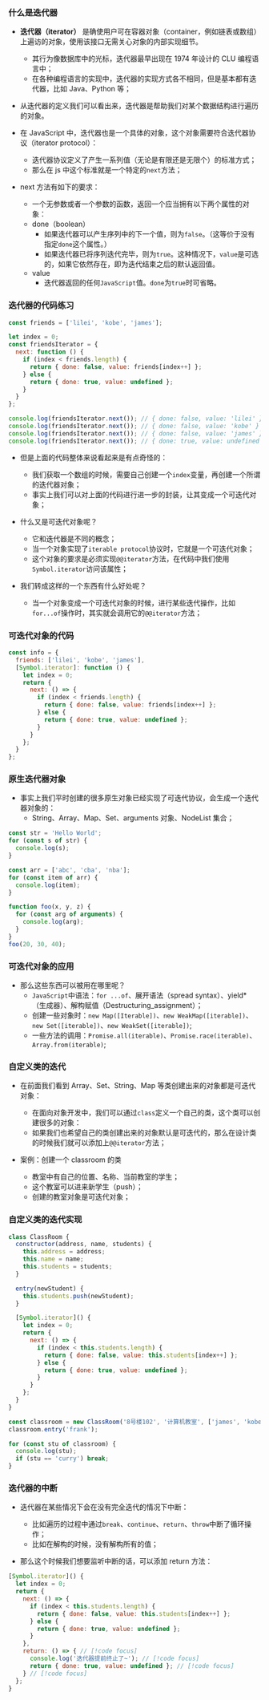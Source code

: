 ### 什么是迭代器

- **迭代器（iterator）** 是确使用户可在容器对象（container，例如链表或数组）上遍访的对象，使用该接口无需关心对象的内部实现细节。

  - 其行为像数据库中的光标，迭代器最早出现在 1974 年设计的 CLU 编程语言中；
  - 在各种编程语言的实现中，迭代器的实现方式各不相同，但是基本都有迭代器，比如 Java、Python 等；

- 从迭代器的定义我们可以看出来，迭代器是帮助我们对某个数据结构进行遍历的对象。

- 在 JavaScript 中，迭代器也是一个具体的对象，这个对象需要符合迭代器协议（iterator protocol）：

  - 迭代器协议定义了产生一系列值（无论是有限还是无限个）的标准方式；
  - 那么在 js 中这个标准就是一个特定的`next`方法；

- next 方法有如下的要求：
  - 一个无参数或者一个参数的函数，返回一个应当拥有以下两个属性的对象：
  - done（boolean）
    - 如果迭代器可以产生序列中的下一个值，则为`false`。（这等价于没有指定`done`这个属性。）
    - 如果迭代器已将序列迭代完毕，则为`true`。这种情况下，`value`是可选的，如果它依然存在，即为迭代结束之后的默认返回值。
  - value
    - 迭代器返回的任何`JavaScript`值。`done`为`true`时可省略。

### 迭代器的代码练习

```js
const friends = ['lilei', 'kobe', 'james'];

let index = 0;
const friendsIterator = {
  next: function () {
    if (index < friends.length) {
      return { done: false, value: friends[index++] };
    } else {
      return { done: true, value: undefined };
    }
  }
};

console.log(friendsIterator.next()); // { done: false, value: 'lilei' }
console.log(friendsIterator.next()); // { done: false, value: 'kobe' }
console.log(friendsIterator.next()); // { done: false, value: 'james' }
console.log(friendsIterator.next()); // { done: true, value: undefined }
```

- 但是上面的代码整体来说看起来是有点奇怪的：

  - 我们获取一个数组的时候，需要自己创建一个`index`变量，再创建一个所谓的迭代器对象；
  - 事实上我们可以对上面的代码进行进一步的封装，让其变成一个可迭代对象；

- 什么又是可迭代对象呢？

  - 它和迭代器是不同的概念；
  - 当一个对象实现了`iterable protocol`协议时，它就是一个可迭代对象；
  - 这个对象的要求是必须实现`@@iterator`方法，在代码中我们使用`Symbol.iterator`访问该属性；

- 我们转成这样的一个东西有什么好处呢？
  - 当一个对象变成一个可迭代对象的时候，进行某些迭代操作，比如`for...of`操作时，其实就会调用它的`@@iterator`方法；

### 可迭代对象的代码

```js
const info = {
  friends: ['lilei', 'kobe', 'james'],
  [Symbol.iterator]: function () {
    let index = 0;
    return {
      next: () => {
        if (index < friends.length) {
          return { done: false, value: friends[index++] };
        } else {
          return { done: true, value: undefined };
        }
      }
    };
  }
};
```

### 原生迭代器对象

- 事实上我们平时创建的很多原生对象已经实现了可迭代协议，会生成一个迭代器对象的：
  - String、Array、Map、Set、arguments 对象、NodeList 集合；

```js
const str = 'Hello World';
for (const s of str) {
  console.log(s);
}

const arr = ['abc', 'cba', 'nba'];
for (const item of arr) {
  console.log(item);
}

function foo(x, y, z) {
  for (const arg of arguments) {
    console.log(arg);
  }
}
foo(20, 30, 40);
```

### 可迭代对象的应用

- 那么这些东西可以被用在哪里呢？
  - `JavaScript`中语法：`for ...of`、展开语法（spread syntax）、yield\*（生成器）、解构赋值（Destructuring_assignment）；
  - 创建一些对象时：`new Map([Iterable])`、`new WeakMap([iterable])`、`new Set([iterable])`、`new WeakSet([iterable])`;
  - 一些方法的调用：`Promise.all(iterable)`、`Promise.race(iterable)`、`Array.from(iterable)`;

### 自定义类的迭代

- 在前面我们看到 Array、Set、String、Map 等类创建出来的对象都是可迭代对象：

  - 在面向对象开发中，我们可以通过`class`定义一个自己的类，这个类可以创建很多的对象：
  - 如果我们也希望自己的类创建出来的对象默认是可迭代的，那么在设计类的时候我们就可以添加上`@@iterator`方法；

- 案例：创建一个 classroom 的类
  - 教室中有自己的位置、名称、当前教室的学生；
  - 这个教室可以进来新学生（push）；
  - 创建的教室对象是可迭代对象；

### 自定义类的迭代实现

```js
class ClassRoom {
  constructor(address, name, students) {
    this.address = address;
    this.name = name;
    this.students = students;
  }

  entry(newStudent) {
    this.students.push(newStudent);
  }

  [Symbol.iterator]() {
    let index = 0;
    return {
      next: () => {
        if (index < this.students.length) {
          return { done: false, value: this.students[index++] };
        } else {
          return { done: true, value: undefined };
        }
      }
    };
  }
}

const classroom = new ClassRoom('8号楼102', '计算机教室', ['james', 'kobe', 'curry']);
classroom.entry('frank');

for (const stu of classroom) {
  console.log(stu);
  if (stu == 'curry') break;
}
```

### 迭代器的中断

- 迭代器在某些情况下会在没有完全迭代的情况下中断：

  - 比如遍历的过程中通过`break`、`continue`、`return`、`throw`中断了循环操作；
  - 比如在解构的时候，没有解构所有的值；

- 那么这个时候我们想要监听中断的话，可以添加 return 方法：

```js
[Symbol.iterator]() {
  let index = 0;
  return {
    next: () => {
      if (index < this.students.length) {
        return { done: false, value: this.students[index++] };
      } else {
        return { done: true, value: undefined };
      }
    },
    return: () => { // [!code focus]
      console.log('迭代器提前终止了~'); // [!code focus]
      return { done: true, value: undefined }; // [!code focus]
    } // [!code focus]
  };
}
```
